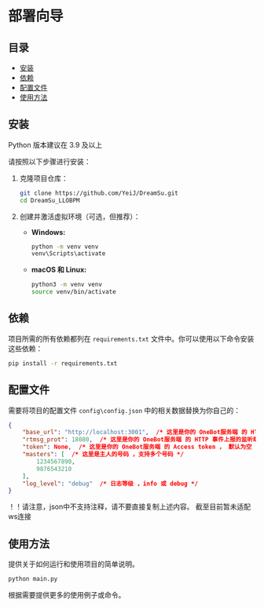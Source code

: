 # 部署向导

## 目录

- [安装](#安装)
- [依赖](#依赖)
- [配置文件](#配置文件)
- [使用方法](#使用方法)

## 安装

Python 版本建议在 3.9 及以上

请按照以下步骤进行安装：

1. 克隆项目仓库：

   ```bash
   git clone https://github.com/YeiJ/DreamSu.git
   cd DreamSu_LLOBPM
   ```

2. 创建并激活虚拟环境（可选，但推荐）：

   - **Windows:**

     ```bash
     python -m venv venv
     venv\Scripts\activate
     ```

   - **macOS 和 Linux:**

     ```bash
     python3 -m venv venv
     source venv/bin/activate
     ```

## 依赖

项目所需的所有依赖都列在 `requirements.txt` 文件中。你可以使用以下命令安装这些依赖：

```bash
pip install -r requirements.txt
```

## 配置文件

需要将项目的配置文件 `config\config.json` 中的相关数据替换为你自己的：

```json
{
    "base_url": "http://localhost:3001",  /* 这里是你的 OneBot服务端 的 HTTP 服务监听地址与端口 */
    "rtmsg_prot": 18080,  /* 这里是你的 OneBot服务端 的 HTTP 事件上报的监听端口 */
    "token": None,  /* 这里是你的 OneBot服务端 的 Access token ， 默认为空 ，字符串记得带引号 */
    "masters": [  /* 这里是主人的号码 ，支持多个号码 */
        1234567890, 
        9876543210
    ],
    "log_level": "debug"  /* 日志等级 ，info 或 debug */
}
```

！！请注意，json中不支持注释，请不要直接复制上述内容。
截至目前暂未适配ws连接

## 使用方法

提供关于如何运行和使用项目的简单说明。

```bash
python main.py
```

根据需要提供更多的使用例子或命令。
